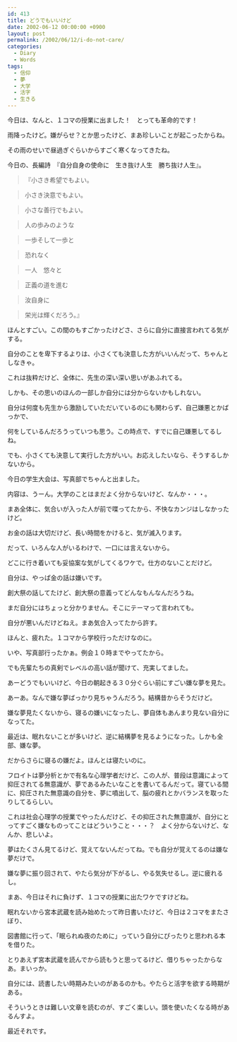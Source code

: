 ```yaml
---
id: 413
title: どうでもいいけど
date: 2002-06-12 00:00:00 +0900
layout: post
permalink: /2002/06/12/i-do-not-care/
categories:
  - Diary
  - Words
tags:
  - 信仰
  - 夢
  - 大学
  - 活字
  - 生きる
---
```

今日は、なんと、１コマの授業に出ました！　とっても革命的です！
  
雨降ったけど。嫌がらせ？とか思ったけど、まあ珍しいことが起こったからね。
  
その雨のせいで昼過ぎぐらいからすごく寒くなってきたね。

<!--more-->

今日の、長編詩　『自分自身の使命に　生き抜け人生　勝ち抜け人生』。

> 『小さき希望でもよい。
  
> 小さき決意でもよい。
  
> 小さな善行でもよい。
  
> 人の歩みのような
  
> 一歩そして一歩と
  
> 恐れなく
  
> 一人　悠々と
  
> 正義の道を進む
  
> 汝自身に
  
> 栄光は輝くだろう。』

ほんとすごい。この間のもすごかったけどさ、さらに自分に直接言われてる気がする。
  
自分のことを卑下するよりは、小さくても決意した方がいいんだって、ちゃんとしなきゃ。
  
これは抜粋だけど、全体に、先生の深い深い思いがあふれてる。
  
しかも、その思いのほんの一部しか自分には分からないかもしれない。
  
自分は何度も先生から激励していただいているのにも関わらず、自己嫌悪とかばっかで、
  
何をしているんだろうっていつも思う。この時点で、すでに自己嫌悪してるしね。
  
でも、小さくても決意して実行した方がいい。お応えしたいなら、そうするしかないから。

今日の学生大会は、写真部でちゃんと出ました。
  
内容は、うーん。大学のことはまだよく分からないけど、なんか・・・。
  
まあ全体に、気合いが入った人が前で喋ってたから、不快なカンジはしなかったけど。
  
お金の話は大切だけど、長い時間をかけると、気が滅入ります。
  
だって、いろんな人がいるわけで、一口には言えないから。
  
どこに行き着いても妥協案な気がしてくるワケで。仕方のないことだけど。
  
自分は、やっぱ金の話は嫌いです。
  
創大祭の話してたけど、創大祭の意義ってどんなもんなんだろうね。
  
まだ自分にはちょっと分かりません。そこにテーマって言われても。
  
自分が悪いんだけどねえ。まあ気合入ってたから許す。

ほんと、疲れた。１コマから学校行っただけなのに。
  
いや、写真部行ったかぁ。例会１０時までやってたから。
  
でも先輩たちの真剣でレベルの高い話が聞けて、充実してました。

あーどうでもいいけど、今日の朝起きる３０分ぐらい前にすごい嫌な夢を見た。
  
あーあ。なんで嫌な夢ばっかり見ちゃうんだろう。結構昔からそうだけど。
  
嫌な夢見たくないから、寝るの嫌いになったし、夢自体もあんまり見ない自分になってた。
  
最近は、眠れないことが多いけど、逆に結構夢を見るようになった。しかも全部、嫌な夢。
  
だからさらに寝るの嫌だよ。ほんとは寝たいのに。

フロイトは夢分析とかで有名な心理学者だけど、この人が、普段は意識によって抑圧されてる無意識が、夢であるみたいなことを書いてるんだって。寝ている間に、抑圧された無意識の自分を、夢に噴出して、脳の疲れとかバランスを取ったりしてるらしい。
  
これは社会心理学の授業でやったんだけど、その抑圧された無意識が、自分にとってすごく嫌なものってことはどういうこと・・・？　よく分からないけど、なんか、悲しいよ。
  
夢はたくさん見てるけど、覚えてないんだってね。でも自分が覚えてるのは嫌な夢だけで。
  
嫌な夢に振り回されて、やたら気分が下がるし、やる気失せるし。逆に疲れるし。
  
まあ、今日はそれに負けず、１コマの授業に出たワケですけどね。

眠れないから宮本武蔵を読み始めたって昨日書いたけど、今日は２コマをまたさぼり、
  
図書館に行って、「眠られぬ夜のために」っていう自分にぴったりと思われる本を借りた。
  
とりあえず宮本武蔵を読んでから読もうと思ってるけど、借りちゃったからなあ。まいっか。

自分には、読書したい時期みたいのがあるのかも。やたらと活字を欲する時期がある。
  
そういうときは難しい文章を読むのが、すごく楽しい。頭を使いたくなる時があるんすよ。
  
最近それです。
